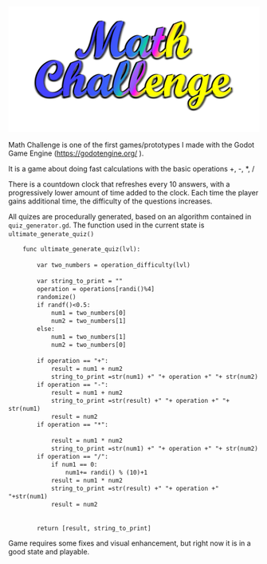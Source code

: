 ![mathchallenge](./logo_title/mathchallenge.png)


Math Challenge is one of the first games/prototypes I made with the Godot Game Engine (https://godotengine.org/ ).

It is a game about doing fast calculations with the basic operations +, -, *, /

There is a countdown clock that refreshes every 10 answers, with a progressively lower amount of time added to the clock.
Each time the player gains additional time, the difficulty of the questions increases.

All quizes are procedurally generated, based on an algorithm contained in `quiz_generator.gd`. The function used in the current state is
`ultimate_generate_quiz()`

```GDScript
  	func ultimate_generate_quiz(lvl):
  
		var two_numbers = operation_difficulty(lvl)

		var string_to_print = ""
		operation = operations[randi()%4]
		randomize()
		if randf()<0.5:
			num1 = two_numbers[0]
			num2 = two_numbers[1]	
		else:
			num1 = two_numbers[1]
			num2 = two_numbers[0]	

		if operation == "+":
			result = num1 + num2
			string_to_print =str(num1) +" "+ operation +" "+ str(num2)
		if operation == "-":
			result = num1 + num2
			string_to_print =str(result) +" "+ operation +" "+ str(num1)
			result = num2
		if operation == "*":

			result = num1 * num2
			string_to_print =str(num1) +" "+ operation +" "+ str(num2)
		if operation == "/":
			if num1 == 0:
				num1+= randi() % (10)+1
			result = num1 * num2
			string_to_print =str(result) +" "+ operation +" "+str(num1)
			result = num2


		return [result, string_to_print]
  ```
 
 Game requires some fixes and visual enhancement, but right now it is in a good state and playable.
